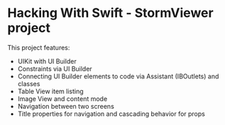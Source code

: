 # Hacking With Swift - StormViewer project

This project features:
- UIKit with UI Builder
- Constraints via UI Builder
- Connecting UI Builder elements to code via Assistant (IBOutlets) and classes
- Table View item listing
- Image View and content mode
- Navigation between two screens
- Title properties for navigation and cascading behavior for props
